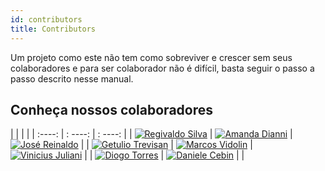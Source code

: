 ```yaml
---
id: contributors
title: Contributors
---
```


Um projeto como este não tem como sobreviver e crescer sem seus colaboradores e para ser colaborador não é difícil, basta seguir o passo a passo descrito nesse manual.

## Conheça nossos colaboradores

|        |         |         |
| :----: | : ----: | : ----: |
| [![Regivaldo Silva](https://avatars3.githubusercontent.com/u/3513671?s=460&v=4)](https://github.com/regivaldo) | [![Amanda Dianni](https://avatars1.githubusercontent.com/u/2341868?s=400&v=4)](https://github.com/amandadianni) | [![José Reinaldo](https://avatars1.githubusercontent.com/u/15981343?s=460&v=4)](https://github.com/jreinaldooo) |
| [![Getulio Trevisan](https://avatars2.githubusercontent.com/u/49947397?s=460&u=257958ab25380c26e13bee5fed857811d4d8e676&v=4)](https://github.com/trevisge) | [![Marcos Vidolin](https://avatars3.githubusercontent.com/u/1648830?s=460&v=4)](https://github.com/marcosvidolin) | [![Vinicius Juliani](https://avatars3.githubusercontent.com/u/6831148?s=460&v=4)](https://github.com/vjuliani) |
| [![Diogo Torres](https://avatars3.githubusercontent.com/u/24248241?s=460&u=b508b2f7fa43dfedd5ee7045e11833e818e92d07&v=4)](https://github.com/diogotorres) | [![Daniele Cebin](https://avatars1.githubusercontent.com/u/1211879?s=460&v=4)](https://github.com/cebindani) | |


